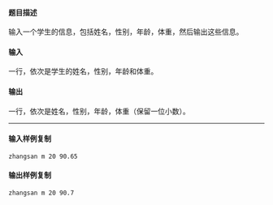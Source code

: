 #### 题目描述

输入一个学生的信息，包括姓名，性别，年龄，体重，然后输出这些信息。

#### 输入

一行，依次是学生的姓名，性别，年龄和体重。

#### 输出

一行，依次是姓名，性别，年龄，体重（保留一位小数）。

___

#### 输入样例复制

```
zhangsan m 20 90.65
```

#### 输出样例复制

```
zhangsan m 20 90.7
```
